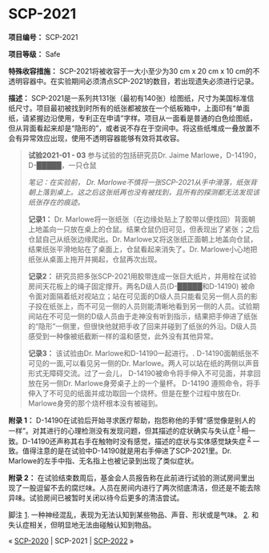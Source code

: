 # SCP-2021
                        


**项目编号：** SCP-2021

**项目等级：** Safe

**特殊收容措施：** SCP-2021将被收容于一大小至少为30 cm x 20 cm x 10 cm的不透明容器中。在实验期间必须清点SCP-2021的数目，若出现遗失必须进行记录。

**描述：** SCP-2021是一系列共131张（最初有140张）绘图纸，尺寸为美国标准信纸尺寸。项目最初被找到时所有的纸张都被放在一个纸板箱中，上面印有“单面纸，请紧握边沿使用，专利正在申请”字样。项目从一面看是普通的白色绘图纸，但从背面看起来却是“隐形的”，或者说不存在于空间中。将这些纸堆成一叠放置不会有异常效应出现，使用不透明容器能够有效将其收容。


> **试验2021-01 - 03** 
参与试验的包括研究员Dr. Jaime Marlowe，D-14190，D-█████，一只仓鼠
> 
> *笔记：在实验前， Dr. Marlowe不慎将一张SCP-2021从手中滑落，纸张背朝上落到桌上。这之后这张纸再也没有被找到，且所有的探测都无法发现该纸张存在的痕迹。* 
> 
> **记录1：** Dr. Marlowe将一张纸张（在边缘处贴上了胶带以便找回）背面朝上地盖向一只放在桌上的仓鼠。结果仓鼠仍旧可见，但表现出了紧张；之后仓鼠自己从纸张边缘爬出。Dr. Marlowe又将这张纸正面朝上地盖向仓鼠，结果纸张平滑地贴在了桌面上，仓鼠看起来消失了。Dr. Marlowe小心地把纸张从桌面上拖开并揭起，仓鼠再次出现。
> 
> **记录2：** 研究员把多张SCP-2021用胶带连成一张巨大纸片，并用栓在试验房间天花板上的绳子固定撑开。两名D级人员(D-█████和D-14190) 被命令面对面隔着纸对视站立；站在可见面的D级人员只能看见另一侧人员的影子投在纸张上，而不可见一侧的人员则能清晰地看到另一侧的人员。试验期间站在不可见一侧的D级人员由于走神没有听到指示，结果把手伸进了纸张的“隐形”一侧里，但很快他就把手收了回来并碰到了纸张的外沿。D级人员感受到一种像被纸截断一样的温和感觉，此外没有其他异常。
> 
> **记录3：** 该试验由Dr. Marlowe和D-14190一起进行。. D-14190面朝纸张不可见的一面,可以看见另一侧的Dr. Marlowe。两人可以站在纸的两侧以声音形式无障碍交流。过了一会儿， D-14190被命令将手伸入不可见面，并拿回放在另一侧Dr. Marlowe身旁桌子上的一个量杯。 D-14190 遵照命令，将手伸入了不可见的纸面并成功取回一个烧杯。但是在整个过程中放在Dr. Marlowe身旁的那个烧杯根本没有被碰到。
> 

**附录 1：** D-14190在试验后开始寻求医疗帮助，抱怨称他的手臂“感觉像是别人的一样”。对其进行的心理检测没有发现问题，但其描述的症状确实与失认症<sup class='footnoteref'>
 <a shape='rect' class='footnoteref' id='footnoteref-1' href='javascript:;' onclick='WIKIDOT.page.utils.scrollToReference(&apos;footnote-1&apos;)'>1</a>
</sup>相一致。D-14190还声称其右手在触物时没有感觉，描述的症状与实体感觉缺失症<sup class='footnoteref'>
 <a shape='rect' class='footnoteref' id='footnoteref-2' href='javascript:;' onclick='WIKIDOT.page.utils.scrollToReference(&apos;footnote-2&apos;)'>2</a>
</sup>一致。值得注意的是在试验中D-14190就是用右手伸进了SCP-2021里。Dr. Marlowe的左手中指、无名指上也被记录到出现了类似症状。

**附录 2：** 在试验结束数周后，基金会人员报告称在此前进行试验的测试房间里出现了一股逗留不去的腐烂味。人员在房间内进行了两次彻底清洁，但还是不能去除异味。试验房间已被暂时关闭以待今后更多的清洁尝试。


脚注
<a shape='rect' href='javascript:;' onclick='WIKIDOT.page.utils.scrollToReference(&apos;footnoteref-1&apos;)'>1</a>. 一种神经混乱，表现为无法认知到某些物品、声音、形状或是气味。
<a shape='rect' href='javascript:;' onclick='WIKIDOT.page.utils.scrollToReference(&apos;footnoteref-2&apos;)'>2</a>. 和失认症相关，但明显地无法由碰触认知到物品。



« [SCP-2020](/scp-2020) | SCP-2021 | [SCP-2022](/scp-2022) »





                    